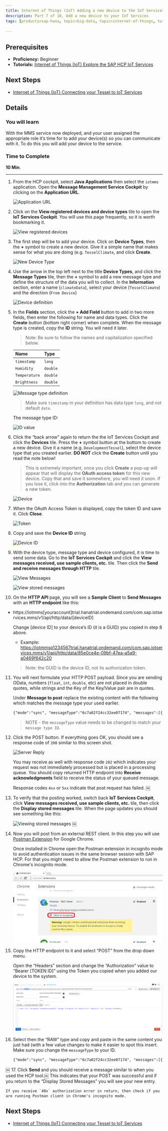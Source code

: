 ```yaml
---
title: Internet of Things (IoT) Adding a new device to the IoT Services
description: Part 7 of 10, Add a new device to your IoT Services
tags: [products>sap-hana, topic>big-data, topic>internet-of-things, tutorial>beginner ]

---
```


## Prerequisites  
 - **Proficiency:** Beginner
 - **Tutorials:** [Internet of Things (IoT) Explore the SAP HCP IoT Services](http://go.sap.com/developer/tutorials/iot-part6-hcp-services.html)


## Next Steps
 - [Internet of Things (IoT) Connecting your Tessel to IoT Services](http://go.sap.com/developer/tutorials/iot-part8-hcp-services-tessel.html)

## Details
### You will learn  
With the MMS service now deployed, and your user assigned the appropriate role it’s time for to add your device(s) so you can communicate with it. To do this you will add your device to the service.

### Time to Complete
**10 Min**.

---

1. From the HCP cockpit, select **Java Applications** then select the `iotmms` application. Open the **Message Management Service Cockpit** by clicking on the **Application URL**.

    ![Application URL](https://raw.githubusercontent.com/SAPDocuments/Tutorials/master/tutorials/iot-part7-add-device/p7_1.png)

2. Click on the **View registered devices and device types** tile to open the **IoT Services Cockpit**. You will use this page frequently, so it is worth bookmarking it.

    ![View registered devices](https://raw.githubusercontent.com/SAPDocuments/Tutorials/master/tutorials/iot-part7-add-device/p7_2.png)

3. The first step will be to add your device. Click on **Device Types**, then the **+** symbol to create a new device. Give it a simple name that makes sense for what you are doing (e.g. `TesselClimate`, and click **Create**.

    ![New Device Type](https://raw.githubusercontent.com/SAPDocuments/Tutorials/master/tutorials/iot-part7-add-device/p7_3.png)

4. Use the arrow in the top left next to the title **Device Types**, and click the **Message Types** tile, then the **+** symbol to add a new message type and define the structure of the data you will to collect. In the **Information** section, enter a name (`climateData`), select your device (`TesselClimate`) and the direction (`From Device`)

    ![Device definition](https://raw.githubusercontent.com/SAPDocuments/Tutorials/master/tutorials/iot-part7-add-device/p7_4.png)

5. In the **Fields** section, click the **+ Add Field** button to add in two more fields, then enter the following for name and data types. Click the **Create** button (bottom right corner) when complete. When the message type is created, copy the **ID** string. You will need it later.

    > Note: Be sure to follow the names and capitalization specified below.

    Name            | Type
    --------------- | -------------
    `timestamp`     | `long`
    `Humidity`      | `double`
    `Temperature`   | `double`
    `Brightness`    | `double`

    ![Message type definition](https://raw.githubusercontent.com/SAPDocuments/Tutorials/master/tutorials/iot-part7-add-device/p7_5a.png)

    > Make sure `timestamp` in your definition has data type `long`, and not default `date`.

    The message type ID:

    ![ID value](https://raw.githubusercontent.com/SAPDocuments/Tutorials/master/tutorials/iot-part7-add-device/p7_5b.png)

6. Click the “back arrow” again to return the the IoT Services Cockpit and click the **Devices** tile. Press the **+** symbol button at the bottom to create a new device.  Give it a name (e.g. `DevelopmentTessel`), select the device type that you created earlier. **DO NOT** click the **Create** button until you read the note below!

    > This is extremely important, once you click **Create** a pop-up will appear that will display the **OAuth access token** for this new device. Copy that and save it somewhere, you will need it soon.  If you lose it, click into the **Authorization** tab and you can generate a new token.

    ![Device](https://raw.githubusercontent.com/SAPDocuments/Tutorials/master/tutorials/iot-part7-add-device/p7_6.png)

7. When the OAuth Access Token is displayed, copy the token ID and save it. Click **Close**.

    ![Token](https://raw.githubusercontent.com/SAPDocuments/Tutorials/master/tutorials/iot-part7-add-device/p7_7.png)

8. Copy and save the **Device ID** string

    ![Device ID](https://raw.githubusercontent.com/SAPDocuments/Tutorials/master/tutorials/iot-part7-add-device/p7_8.png)

9. With the device type, message type and device configured, it is time to send some data.
Go to the **IoT Services Cockpit** and click the **View messages received, use sample clients, etc.** tile. Then click the **Send and receive messages through HTTP** tile.

    ![View Messages](https://raw.githubusercontent.com/SAPDocuments/Tutorials/master/tutorials/iot-part7-add-device/p7_9a.png)

    ![View stored messages](https://raw.githubusercontent.com/SAPDocuments/Tutorials/master/tutorials/iot-part7-add-device/p7_9b.png)

10. On the **HTTP API** page, you will see a **Sample Client** to **Send Messages** with an **HTTP endpoint** like this:
 - https://iotmms[youraccount]trial.hanatrial.ondemand.com/com.sap.iotservices.mms/v1/api/http/data/[deviceID]

    Change [device ID] to your device’s ID (it is a GUID) you copied in step 8 above.

    - Example: https://iotmmsp1234567trial.hanatrial.ondemand.com/com.sap.iotservices.mms/v1/api/http/data/85e0ce4e-09bf-47ea-a5a9-a0469f642c20

    > Note: the GUID is the device ID, not its authorization token.  

11. You will next formulate your HTTP POST payload. Since you are sending OData, numbers (`float`, `int`, `double`, etc) are not placed in double quotes, while strings and the Key of the Key/Value pair are in quotes.

    Under **Message to post** replace the existing content with the following which matches the message type your used earlier.

    ```xml
    {"mode":"sync", "messageType":"6c7a02f24cc32ee07174", "messages":[{"Brightness":23, "Humidity":25.7, "Temperature": 76.5, "timestamp":1431450313}]}
    ```

    > NOTE - the `messageType` value needs to be changed to match your `message type ID`.

12. Click the POST button. If everything goes OK, you should see a response code of `200` similar to this screen shot.

    ![Server Reply](https://raw.githubusercontent.com/SAPDocuments/Tutorials/master/tutorials/iot-part7-add-device/p7_12.png)

    You may receive as well with response code `202` which indicates your request was not immediately processed but is placed in a processing queue. You should copy returned HTTP endpoint into **Receive acknowledgments** field to receive the status of your queued message.

    Response codes `4xx` or `5xx` indicate that post request has failed.
￼
13. To verify that the posting worked, switch back **IoT Services Cockpit**, click **View messages received, use sample clients, etc.** tile, then click the **Display stored messages** tile. When the page updates you should see something like this:

    ![Viewing stored messages](https://raw.githubusercontent.com/SAPDocuments/Tutorials/master/tutorials/iot-part7-add-device/p7_13.png)
￼

14. Now you will post from an external REST client. In this step you will use [Postman Extension](https://chrome.google.com/webstore/detail/postman-rest-client/fdmmgilgnpjigdojojpjoooidkmcomcm?hl=en) for Google Chrome.

    Once installed in Chrome open the Postman extension in incognito mode to avoid authentication issues in the same browser session with SAP HCP. For that you might need to allow the Postman extension to run in Chrome's incognito mode.

    ![Postman extension in incognito mode](p7_14v.png)

15. Copy the HTTP endpoint to it and select “POST” from the drop down menu.

    Open the “Headers” section and change the “Authorization” value to “Bearer [TOKEN ID]” using the Token you copied when you added our device to the system.

    ![Authorization values](p7_15v.png)

16. Select then the “RAW” type and copy and paste in the same content you just had (with a few value changes to make it easier to spot this insert. Make sure you change the `messageType` to your ID.

    ```xml
    {"mode":"sync", "messageType":"6c7a02f24cc32ee07174", "messages":[{"Brightness":25, "Humidity":35.7, "Temperature": 86.5, "timestamp":1431450313}]}
    ```
￼
17. Click **Send** and you should receive a message similar to when you used the HCP tool.￼ This indicates that your POST was successful and if you return to the “Display Stored Messages” you will see your new entry.

    If you receive `40x` authorization error in return, then check if you are running Postman client in Chrome's incognito mode.

## Next Steps
 - [Internet of Things (IoT) Connecting your Tessel to IoT Services](http://go.sap.com/developer/tutorials/iot-part8-hcp-services-tessel.html)

